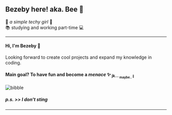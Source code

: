 ## Bezeby here! aka. Bee 🐝	

🌺 _a simple techy girl_ 🌺\
📚 studying and working part-time 💻

___

#### Hi, I'm Bezeby 💜 
Looking forward to create cool projects and expand my knowledge in coding.

#### Main goal? To have fun and become a _menace_ ✨ <sub> jk... <sub> maybe.. <sup> 👀 </sup> </sub> </sub>


![bibble](https://i0.wp.com/c.tenor.com/dnqHVp5NG0sAAAAM/gualichetas-gualicheta.gif)


##### p.s. >> _I don't sting_
___
